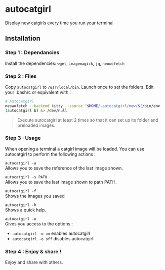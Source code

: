 # autocatgirl

Display new catgirls every time you run your terminal

## Installation 

### Step 1 : Dependancies
Install the dependencies: `wget`, `imagemagick`, `jq`, `neowofetch`

### Step 2 : Files

Copy ``autocatgirl`` to ``/usr/local/bin``. Launch once to set the folders. Edit your .bashrc or equivalent with : 
```bash
# Autocatgirl
neowofetch --backend kitty --source "$HOME/.autocatgirl/new/$(/bin/env ls -c "$HOME/.autocatgirl/new"* | tail -n 1)" --size none
(autocatgirl &) &> /dev/null
```

> Execute autocatgirl at least 2 times so that it can set up its folder and preloaded images.

### Step 3 : Usage
When opening a terminal a catgirl image will be loaded. You can use autocatgirl to perform the following actions :

`autocatgirl -a` \
Allows you to save the reference of the last image shown.

`autocatgirl -s PATH` \
Allows you to save the last image shown to path PATH.

`autocatgirl -f` \
Shows the images you saved

`autocatgirl -h` \
Shows a quick help.

`autocatgirl -o` \
Gives you access to the options :
* `autocatgirl -o on` enables autocatgirl
* `autocatgirl -o off` disables autocatgirl

### Step 4 : Enjoy & share !
Enjoy and share with others.
